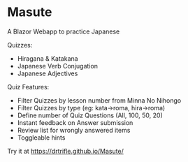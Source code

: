 # Masute
A Blazor Webapp to practice Japanese

Quizzes:
- Hiragana & Katakana 
- Japanese Verb Conjugation
- Japanese Adjectives

Quiz Features:
- Filter Quizzes by lesson number from Minna No Nihongo
- Filter Quizzes by type (eg: kata->roma, hira->roma)
- Define number of Quiz Questions (All, 100, 50, 20)
- Instant feedback on Answer submission
- Review list for wrongly answered items
- Toggleable hints  

Try it at https://drtrifle.github.io/Masute/
